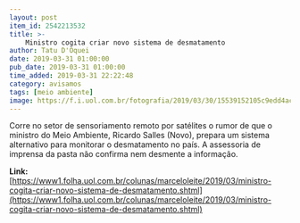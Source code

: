 ```yaml
---
layout: post
item_id: 2542213532
title: >-
    Ministro cogita criar novo sistema de desmatamento
author: Tatu D'Oquei
date: 2019-03-31 01:00:00
pub_date: 2019-03-31 01:00:00
time_added: 2019-03-31 22:22:48
category: avisamos
tags: [meio ambiente]
image: https://f.i.uol.com.br/fotografia/2019/03/30/15539152105c9edd4ac4538_1553915210_3x2_rt.jpg
---
```


Corre no setor de sensoriamento remoto por satélites o rumor de que o ministro do Meio Ambiente, Ricardo Salles (Novo), prepara um sistema alternativo para monitorar o desmatamento no país. A assessoria de imprensa da pasta não confirma nem desmente a informação.

**Link:** [https://www1.folha.uol.com.br/colunas/marceloleite/2019/03/ministro-cogita-criar-novo-sistema-de-desmatamento.shtml](https://www1.folha.uol.com.br/colunas/marceloleite/2019/03/ministro-cogita-criar-novo-sistema-de-desmatamento.shtml)

